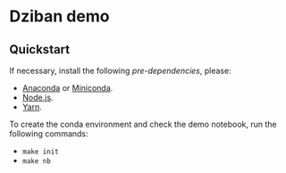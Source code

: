 # Dziban demo

## Quickstart

If necessary, install the following _pre-dependencies_, please:

- [Anaconda](https://docs.anaconda.com/anaconda/install/) or [Miniconda](https://docs.conda.io/en/latest/miniconda.html).
- [Node.js](https://nodejs.org/en/).
- [Yarn](https://yarnpkg.com/).

To create the conda environment and check the demo notebook, run the following commands:

- `make init`
- `make nb`
